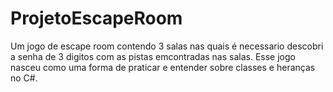 # ProjetoEscapeRoom
Um jogo de escape room contendo 3 salas nas quais é necessario descobri a senha de 3 digitos com as pistas emcontradas nas salas.
Esse jogo nasceu como uma forma de praticar e entender sobre classes e heranças no C#.
